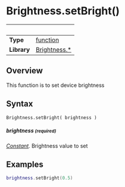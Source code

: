 # Brightness.setBright()

|                      | &nbsp;
| -------------------- | ---------------------------------------------------------------
| __Type__             | [function](http://docs.coronalabs.com/api/type/Function.html)
| __Library__          | [Brightness.*](README.md)


## Overview

This function is to set device brightness


## Syntax

	Brightness.setBright( brightness )

##### brightness <small>(required)</small>
_[Constant](http://docs.coronalabs.com/api/type/Number.html)._ Brightness value to set


## Examples

``````lua
brightness.setBright(0.5)
``````
